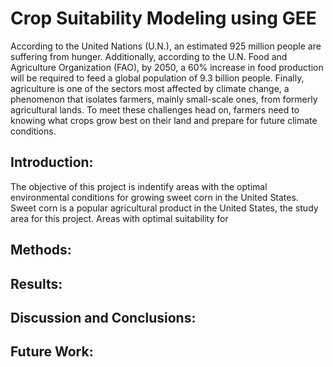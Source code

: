 # Crop Suitability Modeling using GEE
According to the United Nations (U.N.), an estimated 925 million people are suffering from hunger. Additionally, according to the U.N. Food and Agriculture Organization (FAO), by 2050, a 60% increase in food production will be required to feed a global population of 9.3 billion people. Finally, agriculture is one of the sectors most affected by climate change, a phenomenon that isolates farmers, mainly small-scale ones, from formerly agricultural lands. To meet these challenges head on, farmers need to knowing what crops grow best on their land and prepare for future climate conditions. 

## Introduction:
The objective of this project is indentify areas with the optimal environmental conditions for growing sweet corn in the United States. Sweet corn is a popular agricultural product in the United States, the study area for this project. Areas with optimal suitability for 
## Methods:
## Results:
## Discussion and Conclusions:
## Future Work:
